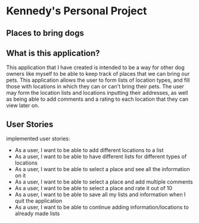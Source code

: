 # Kennedy's Personal Project
## Places to bring dogs

## What is this application?
This application that I have created is intended to be a way for other dog owners like myself to be able to keep track 
of places that we can bring our pets. This application allows the user to form lists of location types, and fill those 
with locations in which they can or can't bring their pets. The user may form the location lists and locations inputting 
their addresses, as well as being able to add comments and a rating to each location that they can view later on. 

## User Stories
implemented user stories:
- As a user, I want to be able to add different locations to a list
- As a user, I want to be able to have different lists for different types of locations
- As a user, I want to be able to select a place and see all the information on it
- As a user, I want to be able to select a place and add multiple comments
- As a user, I want to be able to select a place and rate it out of 10
- As a user, I want to be able to save all my lists and information when I quit the application
- As a user, I want to be able to continue adding information/locations to already made lists


